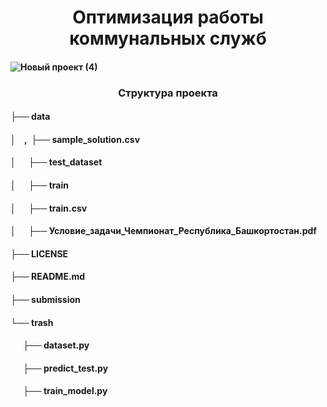 
<h1 align="center">  Оптимизация работы коммунальных служб <h4 ><h4 >

![Новый проект (4)](https://user-images.githubusercontent.com/99044896/175652183-c76752bd-4617-4d8f-83f8-62674c11cf4c.jpg)
<h3 align="center">  Структура проекта


<h4 >├── data
<h4 >│     &nbsp;&nbsp;&nbsp,&nbsp;    ├── sample_solution.csv
<h4 >│     &nbsp;&nbsp;&nbsp;&nbsp;     ├── test_dataset
<h4 >│       &nbsp;&nbsp;&nbsp;&nbsp;     ├── train
<h4 >│        &nbsp;&nbsp;&nbsp;&nbsp;    ├── train.csv
<h4 >│         &nbsp;&nbsp;&nbsp;&nbsp;   ├── Условие_задачи_Чемпионат_Республика_Башкортостан.pdf
<h4 >├── LICENSE
<h4 >├── README.md
<h4 >├── submission
<h4 >└── trash
    <h4 >&nbsp;&nbsp;&nbsp;&nbsp;&nbsp;  ├── dataset.py
    <h4 >&nbsp;&nbsp;&nbsp;&nbsp;&nbsp;  ├── predict_test.py
    <h4 > &nbsp;&nbsp;&nbsp;&nbsp;&nbsp; ├── train_model.py
